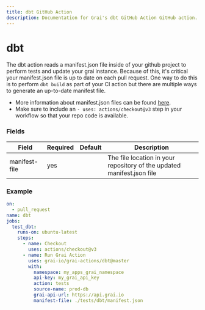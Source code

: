 ```yaml
---
title: dbt GitHub Action
description: Documentation for Grai's dbt GitHub Action GitHub action.
---
```


# dbt

The dbt action reads a manifest.json file inside of your github project to perform tests and update your grai instance.
Because of this, it's critical your manifest.json file is up to date on each pull request.
One way to do this is to perform `dbt build` as part of your CI action but there are multiple ways to generate an up-to-date manifest file.

* More information about manifest.json files can be found [here](https://docs.getdbt.com/reference/artifacts/manifest-json).
* Make sure to include an `- uses: actions/checkout@v3` step in your workflow so that your repo code is available.



### Fields



| Field | Required | Default | Description |
|-----|-----|-----|-----|
| manifest-file | yes |  | The file location in your repository of the updated manifest.json file |




### Example



```yaml copy
on:
  - pull_request
name: dbt
jobs:
  test_dbt:
    runs-on: ubuntu-latest
    steps:
      - name: Checkout
        uses: actions/checkout@v3
      - name: Run Grai Action
        uses: grai-io/grai-actions/dbt@master
        with:
          namespace: my_apps_grai_namespace
          api-key: my_grai_api_key
          action: tests
          source-name: prod-db
          grai-api-url: https://api.grai.io
          manifest-file: ./tests/dbt/manifest.json

```
